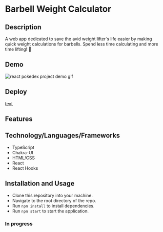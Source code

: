 # Barbell Weight Calculator

## Description
A web app dedicated to save the avid weight lifter's life easier by making quick
weight calculations for barbells. Spend less time calculating and more time lifting! 💪

## Demo
<img src='/demo/Barbell Weight Calculator.gif' alt='react pokedex project demo gif'>

## Deploy
[ text ]( link )

## Features

## Technology/Languages/Frameworks
- TypeScript
- Chakra-UI
- HTML/CSS
- React
- React Hooks

## Installation and Usage
- Clone this repository into your machine.
- Navigate to the root directory of the repo.
- Run ```npm install``` to install dependencies.
- Run ```npm start``` to start the application.

### In progress